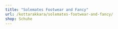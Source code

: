 ```yaml
---
title: "Solemates Footwear and Fancy"
url: /kottarakkara/solemates-footwear-and-fancy/
shop: Schuhe
---
```

